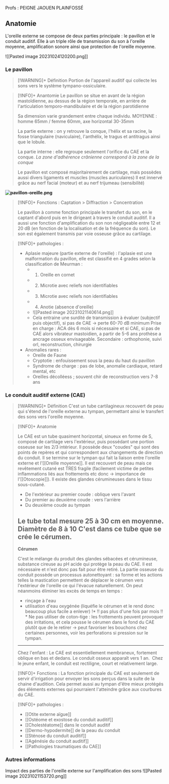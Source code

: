 Profs : PEIGNE JAOUEN PLAINFOSSÉ
## Anatomie

L'oreille externe se compose de deux parties principale : le pavillon et le conduit auditif. Elle à un triple rôle de transmission du son à l'oreille moyenne, amplification sonore ainsi que protection de l'oreille moyenne.

![[Pasted image 20231024120200.png]]
### Le pavillon

>[!WARNING]+ Définition
>Portion de l'appareil auditif qui collecte les sons vers le système tympano-ossiculaire. 


>[!INFO]+ Anantomie
>Le pavillon se situe en avant de la région mastoïdienne, au dessus de la région temporale, en arrière de l'articulation temporo-mandibulaire et de la région parotidienne
>
>Sa dimension varie grandement entre chaque individu. MOYENNE : homme 65mm / femme 60mm, axe horizontal 30-35mm
>
>La partie externe : on y retrouve la conque, l'hélix et sa racine, la fosse triangulaire (naviculaire), l'anthélix, le tragus et antitragus ainsi que le lobule.
>
>La partie interne : elle regroupe seulement l'orifice du CAE et la conque.
>*La zone d'adhérence crânienne correspond à la zone de la conque*
>
>Le pavillon est composé majoritairement de cartilage, mais possèdes aussi divers ligaments et muscles (muscles auriculaires)
>Il est innervé grâce au nerf facial (moteur) et au nerf trijumeau (sensibilité)

**![pavillon-oreille.png](https://lh7-us.googleusercontent.com/Xy6cJHJ3pFovh1R6xeBV7_PiAUsQSedSFCM3gT482k5Z2tDnQemFYFozPZnFl53XziI5h0hkgsmifw1c_6ieM5LBR2FBy-PSLWuINshsmys-0rJGTcfvpCSphQ2t0L6f-KaNfQAKiH6eh0fbvcUcWQ)**

>[!INFO]+ Fonctions : 
>Captation > Diffraction > Concentration 
>
>Le pavillon à comme fonction principale le transfert du son, en le captant d'abord puis en le dirigeant à travers le conduit auditif. Il a aussi une fonction d'amplification du son non négligeable entre 12 et 20 dB (en fonction de la localisation et de la fréquence du son). Le son est également transmis par voie osseuse grâce au cartilage.

>[!INFO]+ pathologies :
>- Aplasie majeure (partie externe de l'oreille) : l'aplasie est une malformation du pavillon, elle est classifié en 4 grades selon la classification de Meurman :
>	- 1) Oreille en cornet
>	- 2) Microtie avec reliefs non identifiables
>	- 3) Microtie avec reliefs non identifiables
>	- 4) Anotie (absence d'oreille)
>	- ![[Pasted image 20231021140614.png]]
>	- Cela entraine une surdité de transmission à évaluer (subjectif puis objectif), si pas de CAE -> perte 60-70 dB minimum
>Prise en charge : ACA dès 6 mois si nécessaire et si CAE, si pas de CAE alors vibrateur mastoidien, a partir de 5-6 ans prothèse a ancrage osseux envisageable. Secondaire : orthophonie, suivi orl, reconstruction, chirurgie
>- Anomalies rares :
>	- Oreille de Faune
>	- Cryptotie : enfouissement sous la peau du haut du pavillon
>	- Syndrome de charge : pas de lobe, anomalie cardiaque, retard mental, etc
>	- Oreilles décolléess ; souvent chir de reconstruction vers 7-8 ans


### Le conduit auditif externe (CAE)

>[!WARNING]+ Définition
>C'est un tube cartilagineux recouvert de peau qui s'étend de l'oreille externe au tympan, permettant ainsi le transfert des sons vers l'oreille moyenne.

>[!INFO]+ Anatomie
>
>Le CAE est un tube quasiment horizontal, sinueux en forme de S, composé de cartilage vers l'extérieur, puis possédant une portion osseuse sur les 2/3 intérieur. Il possède deux "coudes" qui sont des points de repères et qui correspondent aux changements de direction du conduit. Il se termine sur le tympan qui fait la liaison entre l'oreille externe et l'[[Oreille moyenne]]. Il est recouvert de peau mais ce revêtement cutané est TRES fragile (facilement victime de petites inflammations liés aux frottements etc donc -> importance de l'[[Otoscopie]]). Il existe des glandes cérumineuses dans le tissu sous-cutané.
>
>- De l'extérieur au premier coude : oblique vers l'avant
>- Du premier au deuxième coude : vers l'arrière
>- Du deuxième coude au tympan 
>
>Le tube total mesure 25 à 30 cm en moyenne. Diamètre de 8 à 10
>C'est dans ce tube que se crée le cérumen.
>---
>__Cérumen__ 
>
>C'est le mélange du produit des glandes sébacées et cérumineuse, substance cireuse au pH acide qui protège la peau du CAE. Il est nécessaire et n'est donc pas fait pour être retiré. La partie osseuse du conduit possède un processus autonettoyant : sa forme et les actions telles la mastication permettent de déplacer le cérumen vers l'extérieur de l'oreille ce qui l'évacue naturellement.
>On peut néanmoins éliminer les excès de temps en temps :
>- rinçage à l'eau
>- utilisation d'eau oxygénée (liquéfie le cérumen et le rend donc beaucoup plus facile a enlever) !* !! pas plus d'une fois par mois !! *
>Ne pas utiliser de coton-tige : les frottements peuvent provoquer des irritations, et cela pousse le cérumen dans le fond du CAE plutôt que de le retirer -> peut favoriser les bouchons chez certaines personnes, voir les perforations si pression sur le tympan.
>---
>Chez l'enfant : 
>Le CAE est essentiellement membraneux, fortement oblique en bas et dedans.
Le conduit osseux apparaît vers 1 an. 
Chez le jeune enfant, le conduit est rectiligne, court et relativement large.

>[!INFO]+ Fonctions : 
>La fonction principale du CAE est seulement de servir d'irrigation pour envoyer les sons perçus dans la suite de la chaine d'audition. Cela permet aussi au tympan d'être mieux protégés des éléments externes qui pourraient l'atteindre grâce aux courbures du CAE.

>[!INFO]+ pathologies :
>- [[Otite externe aïgue]]
>- [[Ostéome et exostose du conduit auditif]]
>- [[Cholestéatome]] dans le conduit auditif
>- [[Dermo-hypodermite]] de la peau du conduit
>- [[Sténose du conduit auditif]]
>- [[Agénésie du conduit auditif]] 
>- [[Pathologies traumatiques du CAE]]
### Autres informations 

Impact des parties de l'oreille externe sur l'amplification des sons
![[Pasted image 20231021153720.png]]

